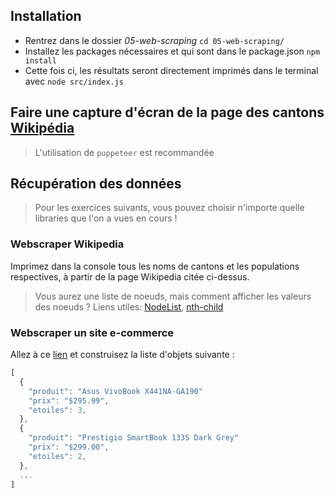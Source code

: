 
## Installation
* Rentrez dans le dossier *05-web-scraping* ``cd 05-web-scraping/``
* Installez les packages nécessaires et qui sont dans le package.json ```npm install```
* Cette fois ci, les résultats seront directement imprimés dans le terminal avec ```node src/index.js```

## Faire une capture d'écran de la page des cantons [Wikipédia](https://fr.wikipedia.org/wiki/Canton_(Suisse)#Donn%C3%A9es_cantonales)
>L'utilisation de `puppeteer` est recommandée



## Récupération des données
>Pour les exercices suivants, vous pouvez choisir n'importe quelle libraries que l'on a vues en cours ! 


### Webscraper Wikipedia
Imprimez dans la console tous les noms de cantons et les populations respectives, à partir de la page Wikipedia citée ci-dessus. 
> Vous aurez une liste de noeuds, mais comment afficher les valeurs des noeuds ?
Liens utiles: [NodeList](https://developer.mozilla.org/en-US/docs/Web/API/NodeList), [nth-child](https://bobbyhadz.com/blog/javascript-queryselector-nth-child)

### Webscraper un site e-commerce
Allez à ce [lien](https://www.webscraper.io/test-sites/e-commerce/allinone/computers/laptops) et construisez la liste d'objets suivante : 
```js
[
  {
    "produit": "Asus VivoBook X441NA-GA190"
    "prix": "$295.99",
    "etoiles": 3,
  },
  {
    "produit": "Prestigio SmartBook 133S Dark Grey"
    "prix": "$299.00",
    "etoiles": 2,
  },
  ...
]
```


